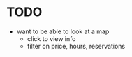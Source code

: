 # TODO

* want to be able to look at a map
  - click to view info
  - filter on price, hours, reservations
